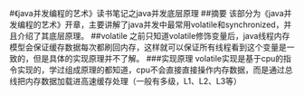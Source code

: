 #《java并发编程的艺术》读书笔记之java并发底层原理
##摘要
该部分为《java并发编程的艺术》开章，主要讲解了java并发中最常用volatile和synchronized，并且介绍了其底层原理。
##volatile
之前只知道volatile修饰变量后，java线程内存模型会保证缓存数据每次都刷回内存，这样就可以保证所有线程看到这个变量是一致的，但是具体的实现原理并不了解。
###实现原理
volatile实现是基于cpu的指令实现的，学过组成原理的都知道，cpu不会直接直接操作内存数据，而是通过总线把内存数据加载进高速缓存处理（一般有多级，L1、L2、L3等）